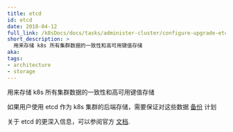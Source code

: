 ```yaml
---
title: etcd
id: etcd
date: 2018-04-12
full_link: /k8sDocs/docs/tasks/administer-cluster/configure-upgrade-etcd/
short_description: >
  用来存储 k8s 所有集群数据的一致性和高可用键值存储
aka:
tags:
- architecture
- storage
---
```

 用来存储 k8s 所有集群数据的一致性和高可用键值存储
<!--more-->

如果用户使用 etcd 作为 k8s 集群的后端存储，需要保证对这些数据
[备份](/k8sDocs/docs/tasks/administer-cluster/configure-upgrade-etcd/#backing-up-an-etcd-cluster)
计划

关于 etcd 的更深入信息，可以参阅官方 [文档](https://etcd.io/docs/).
